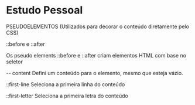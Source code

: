 # Estudo Pessoal

PSEUDOELEMENTOS (Utilizados para decorar o conteúdo diretamente pelo CSS)

  ::before e ::after

  Os pseudo elements ::before e ::after criam elementos HTML com base no seletor

  -- content 
  Defini um conteúdo para o elemento, mesmo que esteja vázio.


  ::first-line
  Seleciona a primeira linha do conteúdo

  ::first-letter
  Seleciona a primeira letra do conteúdo
